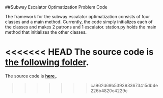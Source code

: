 ##Subway Escalator Optimatization Problem Code

The framework for the subway escalator optimatization consists of four classes and a main method. Currently, the code simply initializes each of the classes and makes 2 patrons and 1 escalator. station.py holds the main method that initializes the other classes.


<<<<<<< HEAD
The source code is [**the following folder**](code/POTS_system/).
=======
The source code is [**here.**](code/Subway_Model).
>>>>>>> ca962d69b5393933673415db4e226b4820c4229c
